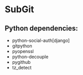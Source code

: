 # SubGit

## Python dependencies:
- python-social-auth[django]
- gitpython
- pyopenssl
- python-decouple
- pygithub
- tz_detect
